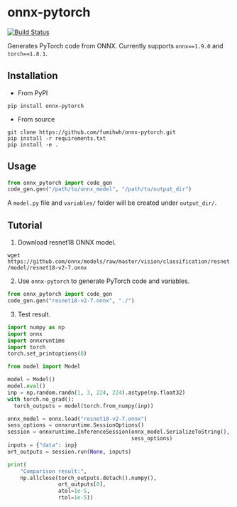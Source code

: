# onnx-pytorch


[![Build Status](https://travis-ci.com/fumihwh/onnx-pytorch.svg?branch=main)](https://travis-ci.com/fumihwh/onnx-pytorch)


Generates PyTorch code from ONNX.
Currently supports `onnx==1.9.0` and `torch==1.8.1`.

## Installation

- From PyPI
```
pip install onnx-pytorch
```

- From source
```
git clone https://github.com/fumihwh/onnx-pytorch.git
pip install -r requirements.txt
pip install -e .
```


## Usage
```python
from onnx_pytorch import code_gen
code_gen.gen("/path/to/onnx_model", "/path/to/output_dir")
```
A `model.py` file and `variables/` folder will be created under `output_dir/`.

## Tutorial
1. Download resnet18 ONNX model.

```wget https://github.com/onnx/models/raw/master/vision/classification/resnet/model/resnet18-v2-7.onnx```

2. Use `onnx-pytorch` to generate PyTorch code and variables.
```python
from onnx_pytorch import code_gen
code_gen.gen("resnet18-v2-7.onnx", "./")
```

3. Test result.
```python
import numpy as np
import onnx
import onnxruntime
import torch
torch.set_printoptions(8)

from model import Model

model = Model()
model.eval()
inp = np.random.randn(1, 3, 224, 224).astype(np.float32)
with torch.no_grad():
  torch_outputs = model(torch.from_numpy(inp))

onnx_model = onnx.load("resnet18-v2-7.onnx")
sess_options = onnxruntime.SessionOptions()
session = onnxruntime.InferenceSession(onnx_model.SerializeToString(),
                                       sess_options)
inputs = {"data": inp}
ort_outputs = session.run(None, inputs)

print(
    "Comparison result:",
    np.allclose(torch_outputs.detach().numpy(),
                ort_outputs[0],
                atol=1e-5,
                rtol=1e-5))
```
